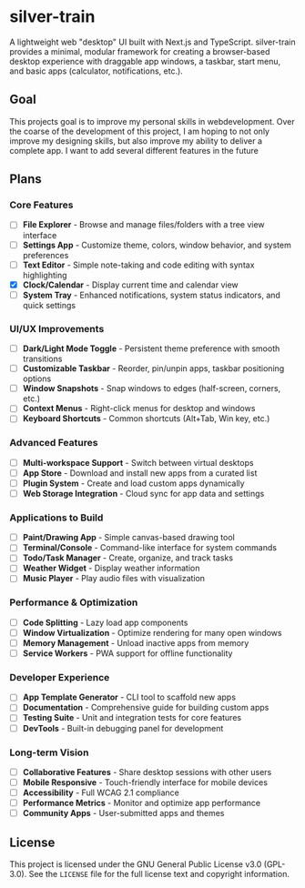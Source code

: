 # silver-train

A lightweight web "desktop" UI built with Next.js and TypeScript. silver-train provides a minimal, modular framework for creating a browser-based desktop experience with draggable app windows, a taskbar, start menu, and basic apps (calculator, notifications, etc.).

## Goal

This projects goal is to improve my personal skills in webdevelopment. Over the coarse of the development of this project, I am hoping to not only improve my designing skills, but also improve my ability to deliver a complete app. I want to add several different features in the future

## Plans

### Core Features

- [ ] **File Explorer** - Browse and manage files/folders with a tree view interface
- [ ] **Settings App** - Customize theme, colors, window behavior, and system preferences
- [ ] **Text Editor** - Simple note-taking and code editing with syntax highlighting
- [x] **Clock/Calendar** - Display current time and calendar view
- [ ] **System Tray** - Enhanced notifications, system status indicators, and quick settings

### UI/UX Improvements

- [ ] **Dark/Light Mode Toggle** - Persistent theme preference with smooth transitions
- [ ] **Customizable Taskbar** - Reorder, pin/unpin apps, taskbar positioning options
- [ ] **Window Snapshots** - Snap windows to edges (half-screen, corners, etc.)
- [ ] **Context Menus** - Right-click menus for desktop and windows
- [ ] **Keyboard Shortcuts** - Common shortcuts (Alt+Tab, Win key, etc.)

### Advanced Features

- [ ] **Multi-workspace Support** - Switch between virtual desktops
- [ ] **App Store** - Download and install new apps from a curated list
- [ ] **Plugin System** - Create and load custom apps dynamically
- [ ] **Web Storage Integration** - Cloud sync for app data and settings

### Applications to Build

- [ ] **Paint/Drawing App** - Simple canvas-based drawing tool
- [ ] **Terminal/Console** - Command-like interface for system commands
- [ ] **Todo/Task Manager** - Create, organize, and track tasks
- [ ] **Weather Widget** - Display weather information
- [ ] **Music Player** - Play audio files with visualization

### Performance & Optimization

- [ ] **Code Splitting** - Lazy load app components
- [ ] **Window Virtualization** - Optimize rendering for many open windows
- [ ] **Memory Management** - Unload inactive apps from memory
- [ ] **Service Workers** - PWA support for offline functionality

### Developer Experience

- [ ] **App Template Generator** - CLI tool to scaffold new apps
- [ ] **Documentation** - Comprehensive guide for building custom apps
- [ ] **Testing Suite** - Unit and integration tests for core features
- [ ] **DevTools** - Built-in debugging panel for development

### Long-term Vision

- [ ] **Collaborative Features** - Share desktop sessions with other users
- [ ] **Mobile Responsive** - Touch-friendly interface for mobile devices
- [ ] **Accessibility** - Full WCAG 2.1 compliance
- [ ] **Performance Metrics** - Monitor and optimize app performance
- [ ] **Community Apps** - User-submitted apps and themes

## License

This project is licensed under the GNU General Public License v3.0 (GPL-3.0).
See the `LICENSE` file for the full license text and copyright information.
